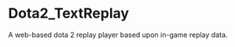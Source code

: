 Dota2_TextReplay
================

A web-based dota 2 replay player based upon in-game replay data.
